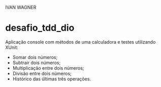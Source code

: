 IVAN WAGNER

# desafio_tdd_dio

Aplicação console com métodos de uma calculadora e testes utilizando XUnit:
- Somar dois números;
- Subtrair dois números;
- Multiplicação entre dois números;
- Divisão entre dois números;
- Histórico das últimas três operações.
